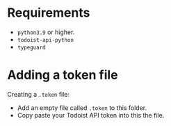 # Requirements
- `python3.9` or higher.
- `todoist-api-python`
- `typeguard`

# Adding a token file
Creating a `.token` file:
- Add an empty file called `.token` to this folder.
- Copy paste your Todoist API token into this the file.
